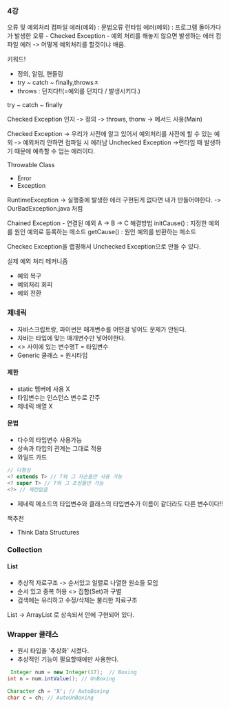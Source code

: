 ### 4강
오류 및 예외처리
컴파일 에러(예외) : 문법오류
런타임 에러(예외) : 프로그램 돌아가다가 발생한 오류
    - Checked Exception
    - 예외 처리를 해놓지 않으면 발생하는 에러 컴파일 에러 -> 어떻게 예외처리를 할것이냐 배움.

키워드!
- 정의, 알림, 핸들링
- try ~ catch ~ finally,throwsㅊ 
- throws : 던지다!!(=예외를 던지다 / 발생시키다.)

try ~ catch ~ finally 

Checked Exception
인지 -> 정의 -> throws, thorw -> 메서드 사용(Main)

Checked Exception
-> 우리가 사전에 알고 있어서 예외처리를 사전에 할 수 있는 예외
-> 예외처리 안하면 컴파일 시 에러남
Unchecked Exception
->런타임 때 발생하기 때문에 예측할 수 업는 에러이다.

Throwable Class
- Error
- Exception

RuntimeException -> 실행중에 발생한 에러
구현된게 없다면 내가 만들어야한다. -> OurBadException.java 처럼

Chained Exception - 연결된 예외
A -> B -> C
해결방법
initCause() : 지정한 예외를 원인 예외로 등록하는 메소드
getCause() : 원인 예외를 반환하는 메소드 

Checkec Exception을 랩핑해서 Unchecked Exception으로 만들 수 있다.

실제 예외 처리 메커니즘
- 예외 복구
- 예외처리 회피
- 예외 전환

### 제네릭
- 자바스크립트랑, 파이썬은 매개변수를 어떤걸 넣어도 문제가 안된다.
- 자바는 타입에 맞는 매개변수만 넣어야한다.
- <> 사이에 있는 변수명T = 타입변수
- Generic 클래스 = 원시타입

#### 제한
- static 멤버에 사용 X
- 타입변수는 인스턴스 변수로 간주
- 제네릭 배열 X
#### 문법
- 다수의 타입변수 사용가능
- 상속과 타입의 관계는 그대로 적용
- 와일드 카드
```java
// 다형성
<? extends T> // T와 그 자손들만 사용 가능 
<? super T> // T와 그 조상들만 가능
<?> // 제한없음
```
- 제네릭 메소드의 타입변수와 클래스의 타입변수가 이름이 같더라도 다른 변수이다!!

책추천
- Think Data Structures
### Collection 
#### List
- 추상적 자료구조 -> 순서있고 일렬로 나열한 원소들 모임
- 순서 있고 중복 허용 <> 집합(Set)과 구별
- 검색에는 유리하고 수정/삭제는 불리한 자료구조

List -> ArrayList 로 상속되서 안에 구현되어 있다.


### Wrapper 클래스
- 원시 타입을 '추상화' 시켰다.
- 추상적인 기능이 필요할때에만 사용한다.
```java
 Integer num = new Integer(17);  // Boxing
int n = num.intValue(); // UnBoxing

Character ch = 'X'; // AutoBoxing
char c = ch; // AutoUnBoxing
```


















